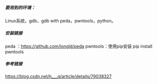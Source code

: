 ﻿##### 要用到的环境：

Linux系统，gdb，gdb with peda，pwntools，python。

##### 安装链接

peda ：https://github.com/longld/peda
pwntools：使用pip安装 pip install pwntools


##### 参考链接

https://blog.csdn.net/h___q/article/details/79038327